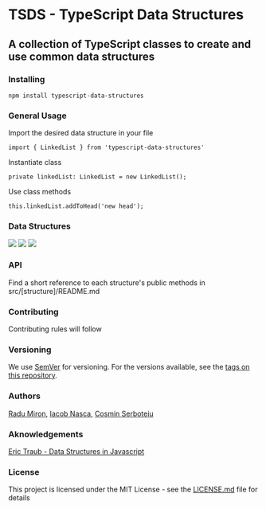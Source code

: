 # TSDS - TypeScript Data Structures

## A collection of TypeScript classes to create and use common data structures

### Installing

 ```
 npm install typescript-data-structures
 ```
### General Usage
Import the desired data structure in your file

```
import { LinkedList } from 'typescript-data-structures'
```

Instantiate class 

```
private linkedList: LinkedList = new LinkedList();
```

Use class methods

```
this.linkedList.addToHead('new head');
```
### Data Structures

![](https://img.shields.io/badge/Linked%20List%20-%20%20%E2%9C%94%20%20-brightgreen.svg)
![](https://img.shields.io/badge/Binary%20Search%20Tree%20-%20%20in%20progress%20%20-yellowgreen.svg)
![](https://img.shields.io/badge/Hash%20Table-%20%20planned%20%20-yellow.svg)

### API
Find a short reference to each structure's public methods in src/[structure]/README.md

### Contributing

Contributing rules will follow
### Versioning

We use [SemVer](http://semver.org/) for versioning. For the versions available, see the [tags on this repository](https://github.com/RCMiron/TSDS/tags). 

### Authors

[Radu Miron](https://github.com/RCMiron),
[Iacob Nasca](https://github.com/cthackers),
[Cosmin Serboteiu](https://github.com/Annno)

### Aknowledgements

[Eric Traub - Data Structures in Javascript](https://www.udemy.com/learning-data-structures-in-javascript-from-scratch)

### License

This project is licensed under the MIT License - see the [LICENSE.md](LICENSE.md) file for details

